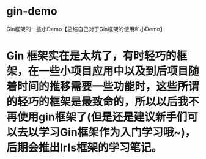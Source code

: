 # gin-demo

Gin框架的一些小Demo【总结自己对于Gin框架的使用和小Demo】



# Gin 框架实在是太坑了，有时轻巧的框架，在一些小项目应用中以及到后项目随着时间的推移需要一些功能时，这些所谓的轻巧的框架是最致命的，所以以后我不再使用gin框架了(但是还是建议新手们可以去以学习Gin框架作为入门学习哦~)，后期会推出IrIs框架的学习笔记。

